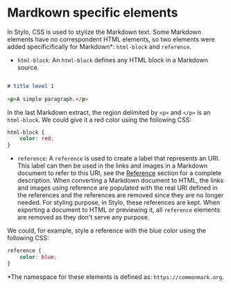 # Mardkown specific elements 


In Stylo, CSS is used to stylize the Markdown text. Some Markdown elements have no correspondent HTML elements, so two elements were added specificifically for Markdown*: `html-block` and `reference`.

- `html-block`: An `html-block` defines any HTML block in a Markdown source. 
 
``` markdown 

# title level 1 
 
<p>A simple paragraph.</p>

```

In the last Markdown extract, the region delimited by `<p>` and `</p>` is an `html-block`. We could give it a red color using the following CSS: 

``` css
html-block {
    color: red;
}
```

- `reference`: A `reference` is used to create a label that represents an URI. This label can then be used in the links and images in a Markdown document to refer to this URI, see the [Reference](md-reference.html) section for a complete description. When converting a Markdown document to HTML, the links and images using reference are populated with the real URI defined in the references and the references are removed since they are no longer needed. For styling purpose, in Stylo, these references are kept. When exporting a document to HTML or previewing it, all `reference` elements are removed as they don't serve any purpose. 

We could, for example, style a reference with the blue color using the following CSS: 

``` css
reference {
    color: blue; 
}
```

*The namespace for these elements is defined as: `https://commonmark.org`.
